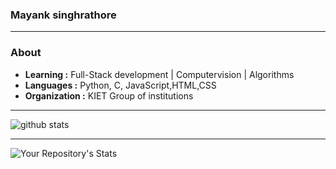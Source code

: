 ### Mayank singhrathore
---------------------------------------------------------------------------------------------------------------------------------------------------------------------------------
### About

-  **Learning :** Full-Stack development  | Computervision | Algorithms
-  **Languages :** Python, C, JavaScript,HTML,CSS
-  **Organization :** KIET Group of institutions

---------------------------------------------------------------------------------------------------------------------------------------------------------------------------------

![github stats](https://github-readme-stats.vercel.app/api?username=mayanksinghrathore&show_icons=true)

---------------------------------------------------------------------------------------------------------------------------------------------------------------------------------
![Your Repository's Stats](https://github-readme-stats.vercel.app/api/top-langs/?username=Tanu-N-Prabhu&theme=blue-green)
